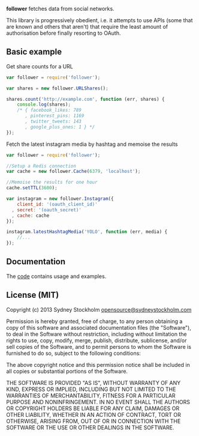 **follower** fetches data from social networks.

This library is progressively obedient, i.e. it attempts to use APIs (some that are known and others that aren't) that require the least amount of authorisation before finally resorting to OAuth.

## Basic example

Get share counts for a URL

```javascript
var follower = require('follower');

var shares = new follower.URLShares();

shares.count('http://example.com', function (err, shares) {
    console.log(shares);
    /* { facebook_likes: 789
       , pinterest_pins: 1169
       , twitter_tweets: 143
       , google_plus_ones: 1 } */
});
```

Fetch the latest instagram media by hashtag and memoise the results

```javascript
var follower = require('follower');

//Setup a Redis connection
var cache = new follower.Cache(6379, 'localhost');

//Memoise the results for one hour
cache.setTTL(3600);

var instagram = new follower.Instagram({
    client_id: '(oauth_client_id)'
  , secret: '(oauth_secret)'
  , cache: cache
});

instagram.latestHashtagMedia('YOLO', function (err, media) {
    //...
});
```

## Documentation

The [code](https://github.com/sydneystockholm/follower/tree/master/lib) contains usage and examples.

## License (MIT)

Copyright (c) 2013 Sydney Stockholm <opensource@sydneystockholm.com>

Permission is hereby granted, free of charge, to any person obtaining
a copy of this software and associated documentation files (the
"Software"), to deal in the Software without restriction, including
without limitation the rights to use, copy, modify, merge, publish,
distribute, sublicense, and/or sell copies of the Software, and to
permit persons to whom the Software is furnished to do so, subject to
the following conditions:

The above copyright notice and this permission notice shall be
included in all copies or substantial portions of the Software.

THE SOFTWARE IS PROVIDED "AS IS", WITHOUT WARRANTY OF ANY KIND,
EXPRESS OR IMPLIED, INCLUDING BUT NOT LIMITED TO THE WARRANTIES OF
MERCHANTABILITY, FITNESS FOR A PARTICULAR PURPOSE AND
NONINFRINGEMENT. IN NO EVENT SHALL THE AUTHORS OR COPYRIGHT HOLDERS BE
LIABLE FOR ANY CLAIM, DAMAGES OR OTHER LIABILITY, WHETHER IN AN ACTION
OF CONTRACT, TORT OR OTHERWISE, ARISING FROM, OUT OF OR IN CONNECTION
WITH THE SOFTWARE OR THE USE OR OTHER DEALINGS IN THE SOFTWARE.

